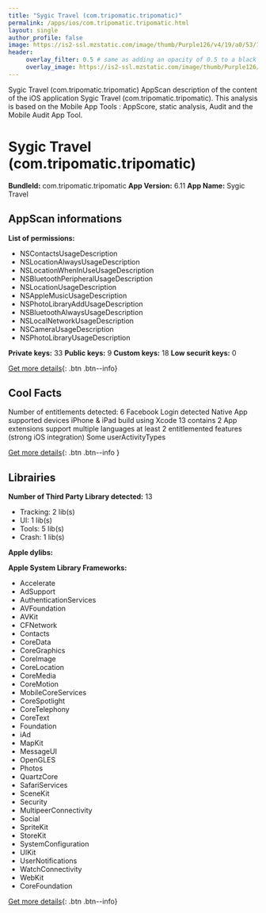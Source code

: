 ```yaml
---
title: "Sygic Travel (com.tripomatic.tripomatic)"
permalink: /apps/ios/com.tripomatic.tripomatic.html
layout: single
author_profile: false
image: https://is2-ssl.mzstatic.com/image/thumb/Purple126/v4/19/a0/53/19a053b3-035e-77d4-6494-5adf162ae827/AppIcon-0-0-1x_U007emarketing-0-0-0-7-0-0-sRGB-0-0-0-GLES2_U002c0-512MB-85-220-0-0.png/512x512bb.jpg
header: 
     overlay_filter: 0.5 # same as adding an opacity of 0.5 to a black background
     overlay_image: https://is2-ssl.mzstatic.com/image/thumb/Purple126/v4/19/a0/53/19a053b3-035e-77d4-6494-5adf162ae827/AppIcon-0-0-1x_U007emarketing-0-0-0-7-0-0-sRGB-0-0-0-GLES2_U002c0-512MB-85-220-0-0.png/512x512bb.jpg
---
```

Sygic Travel (com.tripomatic.tripomatic) AppScan description of the content of the iOS application Sygic Travel (com.tripomatic.tripomatic). This analysis is based on the Mobile App Tools : AppScore, static analysis, Audit and the Mobile Audit App Tool.

# Sygic Travel (com.tripomatic.tripomatic)

**BundleId:** com.tripomatic.tripomatic
**App Version:** 6.11
**App Name:** Sygic Travel


## AppScan informations 

**List of permissions:** 
- NSContactsUsageDescription
- NSLocationAlwaysUsageDescription
- NSLocationWhenInUseUsageDescription
- NSBluetoothPeripheralUsageDescription
- NSLocationUsageDescription
- NSAppleMusicUsageDescription
- NSPhotoLibraryAddUsageDescription
- NSBluetoothAlwaysUsageDescription
- NSLocalNetworkUsageDescription
- NSCameraUsageDescription
- NSPhotoLibraryUsageDescription
  
  
**Private keys:** 33
**Public keys:** 9
**Custom keys:** 18
**Low securit keys:** 0
  
[Get more details](/pricing.html){: .btn .btn--info}

## Cool Facts

Number of entitlements detected: 6
Facebook Login detected
Native App
supported devices iPhone & iPad
build using Xcode 13
contains 2 App extensions
support multiple languages
at least 2 entitlemented features (strong iOS integration)
Some userActivityTypes
  
[Get more details](/pricing.html){: .btn .btn--info }

## Librairies 
**Number of Third Party Library detected:** 13
- Tracking: 2 lib(s)
- UI: 1 lib(s)
- Tools: 5 lib(s)
- Crash: 1 lib(s)


**Apple dylibs:**


**Apple System Library Frameworks:**
- Accelerate
- AdSupport
- AuthenticationServices
- AVFoundation
- AVKit
- CFNetwork
- Contacts
- CoreData
- CoreGraphics
- CoreImage
- CoreLocation
- CoreMedia
- CoreMotion
- MobileCoreServices
- CoreSpotlight
- CoreTelephony
- CoreText
- Foundation
- iAd
- MapKit
- MessageUI
- OpenGLES
- Photos
- QuartzCore
- SafariServices
- SceneKit
- Security
- MultipeerConnectivity
- Social
- SpriteKit
- StoreKit
- SystemConfiguration
- UIKit
- UserNotifications
- WatchConnectivity
- WebKit
- CoreFoundation


  
[Get more details](/pricing.html){: .btn .btn--info}

